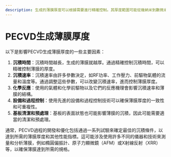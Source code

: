 ```yaml
---
description: 生成的薄膜厚度可以根據需要進行精確控制。其厚度範圍可能從幾納米到數微米，甚至更厚。
---
```


# PECVD生成薄膜厚度

以下是影響PECVD生成薄膜厚度的一些主要因素：

1. **沉積時間**：沉積時間越長，生成的薄膜就越厚。通過精確控制沉積時間，可以精確控制薄膜的厚度。
2. **沉積速率**：沉積速率由許多參數決定，如RF功率、工作壓力、前驅物氣體的流量和溫度等。通過調整這些參數，可以改變沉積速率，進而控制薄膜厚度。
3. **化學反應**：使用的氣體和化學前驅物以及它們的反應機理會影響沉積速率和薄膜的結構。
4. **設備和過程控制**：使用先進的設備和過程控制技術可以確保薄膜厚度的一致性和可重複性。
5. **基板清潔和預處理**：基板的表面狀態也可能影響薄膜的沉積，因此可能需要適當的清潔和預處理。

通常，PECVD過程的開發和優化包括通過一系列試驗來確定最佳的沉積條件，以達到所需的薄膜厚度和其他性能指標。這可能涉及使用許多不同的儀器和技術來測量和分析薄膜，例如橢圓偏振計、原子力顯微鏡（AFM）或X射線反射（XRR）等，以確保薄膜達到所需的規格。
